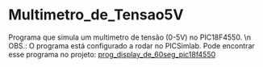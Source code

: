 # Multimetro_de_Tensao5V
 Programa que simula um multimetro de tensão (0-5V) no PIC18F4550.
\n OBS.: O programa está configurado a rodar no PICSimlab. Pode encontrar esse programa no projeto: [prog_display_de_60seg_pic18f4550](https://github.com/JoselhoAmaral/Prog_Display_de_60seg_PIC18F4550?tab=readme-ov-file#prog_display_de_60seg_pic18f4550)

